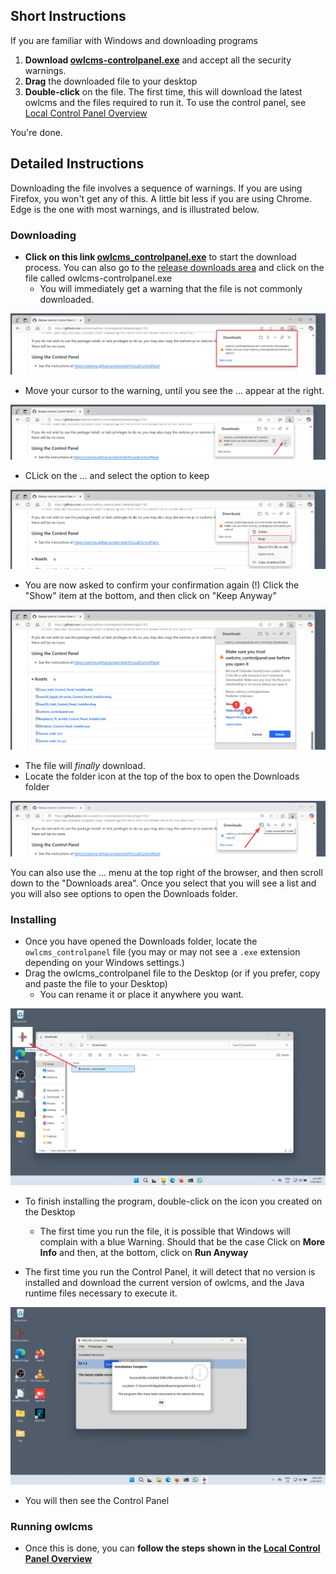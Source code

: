 ## Short Instructions

If you are familiar with Windows and downloading programs

1. **Download [owlcms-controlpanel.exe](https://github.com/owlcms/owlcms-controlpanel/releases/latest/download/owlcms-controlpanel.exe)** and accept all the security warnings.
2. **Drag** the downloaded file to your desktop
3. **Double-click** on the file.  The first time, this will download the latest owlcms and the files required to run it.  To use the control panel, see [Local Control Panel Overview](LocalControlPanel)

You're done.



## Detailed Instructions

Downloading the file involves a sequence of warnings.  If you are using Firefox, you won't get any of this.  A little bit less if you are using Chrome.  Edge is the one with most warnings, and is illustrated below.

### Downloading

- **Click on this link [owlcms_controlpanel.exe](https://github.com/owlcms/owlcms_controlpanel/releases/latest/download/owlcms-controlpanel.exe)** to start the download process.  You can also go to the [release downloads area](https://github.com/owlcms/owlcms-controlpanel/releases) and click on the file called owlcms-controlpanel.exe
  - You will immediately get a warning that the file is not commonly downloaded.


![edge20](nimg/1100WindowsExe/edge20.png)

- Move your cursor to the warning, until you see the ... appear at the right.  

![edge30](nimg/1100WindowsExe/edge30.png)

- CLick on the ... and select the option to keep

![edge40](nimg/1100WindowsExe/edge40.png)

- You are now asked to confirm your confirmation again (!) Click the "Show" item at the bottom, and then click on "Keep Anyway"

![edge50](nimg/1100WindowsExe/edge50.png)

- The file will *finally* download.  
- Locate the folder icon at the top of the box to open the Downloads folder

![edge60](nimg/1100WindowsExe/edge60.png)

You can also use the ... menu at the top right of the browser, and then scroll down to the "Downloads area". Once you select that you will see a list and you will also see options to open the Downloads folder.

### Installing

- Once you have opened the Downloads folder, locate the `owlcms_controlpanel` file (you may or may not see a `.exe` extension depending on your Windows settings.)
- Drag the owlcms_controlpanel file to the Desktop (or if you prefer, copy and paste the file to your Desktop)
  - You can rename it or place it anywhere you want.

![edge70](nimg/1100WindowsExe/edge80.png)



- To finish installing the program, double-click on the icon you created on the Desktop
  - The first time you run the file, it is possible that Windows will complain with a blue Warning.  Should that be the case Click on **More Info** and then, at the bottom, click on **Run Anyway**

- The first time you run the Control Panel, it will detect that no version is installed and download the current version of owlcms, and the Java runtime files necessary to execute it.

![firefox80](nimg/1100WindowsExe/firefox80.png)

- You will then see the Control Panel

### Running owlcms

- Once this is done, you can **follow the steps shown in the [Local Control Panel Overview](LocalControlPanel)**
